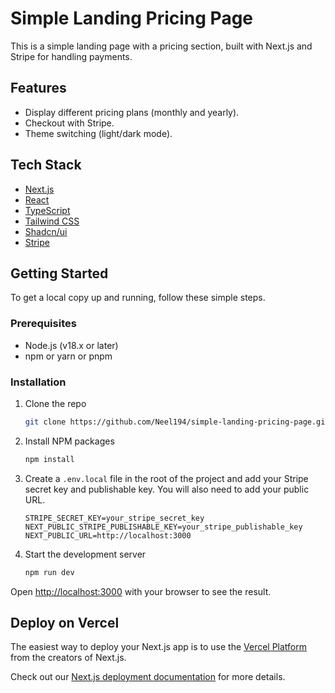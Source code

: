 # Simple Landing Pricing Page

This is a simple landing page with a pricing section, built with Next.js and Stripe for handling payments.

## Features

- Display different pricing plans (monthly and yearly).
- Checkout with Stripe.
- Theme switching (light/dark mode).

## Tech Stack

- [Next.js](https://nextjs.org/)
- [React](https://react.dev/)
- [TypeScript](https://www.typescriptlang.org/)
- [Tailwind CSS](https://tailwindcss.com/)
- [Shadcn/ui](https://ui.shadcn.com/)
- [Stripe](https://stripe.com/)

## Getting Started

To get a local copy up and running, follow these simple steps.

### Prerequisites

- Node.js (v18.x or later)
- npm or yarn or pnpm

### Installation

1. Clone the repo
   ```sh
   git clone https://github.com/Neel194/simple-landing-pricing-page.git
   ```
2. Install NPM packages
   ```sh
   npm install
   ```
3. Create a `.env.local` file in the root of the project and add your Stripe secret key and publishable key. You will also need to add your public URL.
   ```
   STRIPE_SECRET_KEY=your_stripe_secret_key
   NEXT_PUBLIC_STRIPE_PUBLISHABLE_KEY=your_stripe_publishable_key
   NEXT_PUBLIC_URL=http://localhost:3000
   ```
4. Start the development server
   ```sh
   npm run dev
   ```

Open [http://localhost:3000](http://localhost:3000) with your browser to see the result.

## Deploy on Vercel

The easiest way to deploy your Next.js app is to use the [Vercel Platform](https://vercel.com/new?utm_medium=default-template&filter=next.js&utm_source=create-next-app&utm_campaign=create-next-app-readme) from the creators of Next.js.

Check out our [Next.js deployment documentation](https://nextjs.org/docs/app/building-your-application/deploying) for more details.
